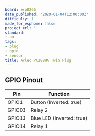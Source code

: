 ```yaml
---
board: esp8266
date_published: '2020-01-04T12:00:00Z'
difficulty: 1
made_for_esphome: false
project_url: ''
standard:
- au
tags:
- plug
- gpio
- sensor
title: Arlec PC288HA Twin Plug
---
```


## GPIO Pinout

| Pin    | Function                  |
| ------ | ------------------------- |
| GPIO1  | Button (Inverted: true)   |
| GPIO03 | Relay 2                   |
| GPIO13 | Blue LED (Inverted: true) |
| GPIO14 | Relay 1                   |